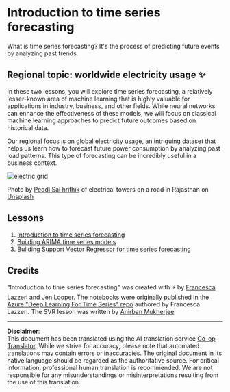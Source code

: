<!--
CO_OP_TRANSLATOR_METADATA:
{
  "original_hash": "61342603bad8acadbc6b2e4e3aab3f66",
  "translation_date": "2025-09-06T10:48:01+00:00",
  "source_file": "7-TimeSeries/README.md",
  "language_code": "en"
}
-->
# Introduction to time series forecasting

What is time series forecasting? It's the process of predicting future events by analyzing past trends.

## Regional topic: worldwide electricity usage ✨

In these two lessons, you will explore time series forecasting, a relatively lesser-known area of machine learning that is highly valuable for applications in industry, business, and other fields. While neural networks can enhance the effectiveness of these models, we will focus on classical machine learning approaches to predict future outcomes based on historical data.

Our regional focus is on global electricity usage, an intriguing dataset that helps us learn how to forecast future power consumption by analyzing past load patterns. This type of forecasting can be incredibly useful in a business context.

![electric grid](../../../7-TimeSeries/images/electric-grid.jpg)

Photo by [Peddi Sai hrithik](https://unsplash.com/@shutter_log?utm_source=unsplash&utm_medium=referral&utm_content=creditCopyText) of electrical towers on a road in Rajasthan on [Unsplash](https://unsplash.com/s/photos/electric-india?utm_source=unsplash&utm_medium=referral&utm_content=creditCopyText)

## Lessons

1. [Introduction to time series forecasting](1-Introduction/README.md)
2. [Building ARIMA time series models](2-ARIMA/README.md)
3. [Building Support Vector Regressor for time series forecasting](3-SVR/README.md)

## Credits

"Introduction to time series forecasting" was created with ⚡️ by [Francesca Lazzeri](https://twitter.com/frlazzeri) and [Jen Looper](https://twitter.com/jenlooper). The notebooks were originally published in the [Azure "Deep Learning For Time Series" repo](https://github.com/Azure/DeepLearningForTimeSeriesForecasting) authored by Francesca Lazzeri. The SVR lesson was written by [Anirban Mukherjee](https://github.com/AnirbanMukherjeeXD)

---

**Disclaimer**:  
This document has been translated using the AI translation service [Co-op Translator](https://github.com/Azure/co-op-translator). While we strive for accuracy, please note that automated translations may contain errors or inaccuracies. The original document in its native language should be regarded as the authoritative source. For critical information, professional human translation is recommended. We are not responsible for any misunderstandings or misinterpretations resulting from the use of this translation.